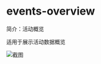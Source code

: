# events-overview

简介：活动概览

适用于展示活动数据概览

![截图](https://unpkg.com/@icedesign/events-overview-block/screenshot.png)
